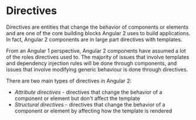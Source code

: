 # Directives

Directives are entities that change the behavior of components or elements and are one of the core building blocks Angular 2 uses to build applications. In fact, Angular 2 components are in large part directives with templates.

From an Angular 1 perspective, Angular 2 components have assumed a lot of the roles directives used to. The majority of issues that involve templates and dependency injection rules will be done through components, and issues that involve modifying generic behaviour is done through directives.

There are two main types of directives in Angular 2:
* _Attribute directives_ - directives that change the behavior of a component or element but don't affect the template
* _Structural directives_ - directives that change the behavior of a component or element by affecting how the template is rendered